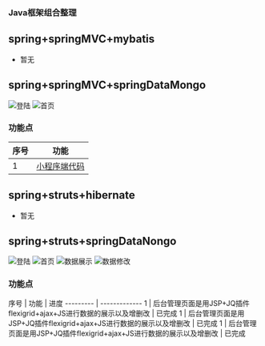 ### Java框架组合整理</br>
## spring+springMVC+mybatis
* 暂无
## spring+springMVC+springDataMongo
![登陆](https://github.com/21karat/springSeries/blob/master/spring_springmvc_springdata/src/main/webapp/pic/20190606121138.png)
![首页](https://github.com/21karat/springSeries/blob/master/spring_springmvc_springdata/src/main/webapp/pic/20190606121224.png)
### 功能点
 序号  | 功能
 --------- | -------------
 1 | [小程序端代码](https://github.com/21karat/wx_bsbdj/tree/master/wx_web/src/main/resources/wx)
 
## spring+struts+hibernate
* 暂无
## spring+struts+springDataNongo
![登陆](https://github.com/21karat/springSeries/blob/master/spring_struts_springdata/src/main/webapp/pic/20190606121634.png)
![首页](https://github.com/21karat/springSeries/blob/master/spring_struts_springdata/src/main/webapp/pic/20190606121652.png)
![数据展示](https://github.com/21karat/springSeries/blob/master/spring_struts_springdata/src/main/webapp/pic/20190606122025.png)
![数据修改](https://github.com/21karat/springSeries/blob/master/spring_struts_springdata/src/main/webapp/pic/20190606122041.png)
### 功能点
 序号  | 功能 | 进度
 --------- | -------------
 1 | 后台管理页面是用JSP+JQ插件flexigrid+ajax+JS进行数据的展示以及增删改  | 已完成
 1 | 后台管理页面是用JSP+JQ插件flexigrid+ajax+JS进行数据的展示以及增删改  | 已完成
 1 | 后台管理页面是用JSP+JQ插件flexigrid+ajax+JS进行数据的展示以及增删改  | 已完成
 
